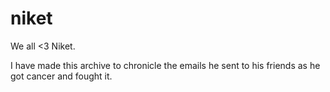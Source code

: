 # niket

We all &lt;3 Niket.

I have made this archive to chronicle the emails he sent to his friends as he got cancer and fought it.
